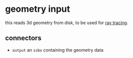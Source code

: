 # geometry input

this reads 3d geometry from disk, to be used for [ray tracing](../rt/readme.md).

## connectors

* `output` an `ssbo` containing the geometry data
